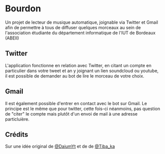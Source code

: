 # Bourdon
Un projet de lecteur de musique automatique, joignable via Twitter et Gmail afin de permettre à tous de diffuser quelques morceaux au sein de l'association étudiante du département informatique de l'IUT de Bordeaux (ABEII)

## Twitter

L'application fonctionne en relation avec Twitter, en citant un compte en particulier dans votre tweet et an y joignant un lien soundcloud ou youtube, il est possible de demander 
au bot de lire le morceau de votre choix.

## Gmail

Il est également possible d'entrer en contact avec le bot sur Gmail. Le principe est le même que pour twitter, cette fois-ci néanmoins, pas question de "citer" le compte mais plutôt d'un envoi de mail à une adresse particluière.

## Crédits

Sur une idée original de [@DaiumYt](https://twitter.com/DaiumYt) et de de [@Tiba_ka](https://twitter.com/Tiba_ka)
